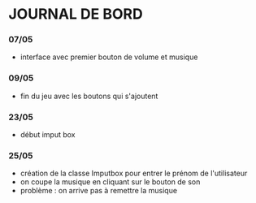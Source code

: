 # JOURNAL DE BORD
### 07/05
- interface avec premier bouton de volume et musique
### 09/05
- fin du jeu avec les boutons qui s'ajoutent
### 23/05
- début imput box
### 25/05
- création de la classe Imputbox pour entrer le prénom de l'utilisateur
- on coupe la musique en cliquant sur le bouton de son
- problème : on arrive pas à remettre la musique
